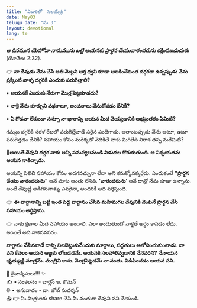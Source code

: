 ```yaml
---
title: "ఎడారిలో  సెలయేర్లు"
date: May03
telugu_date: "మే 3"
layout: devotional
lang: te
---
```


***ఆ దినమున యెహోవా నామమును బట్టి ఆయనకు ప్రార్థన చేయువారందరును రక్షింపబడుదురు*** (యోవేలు 2:32).

👉 **నా దేవుడు నేను చేసే అతి మెల్లని ఆర్త ధ్వని కూడా ఆలకించేటంత దగ్గరగా ఉన్నప్పుడు నేను ప్రక్కింటి వాళ్ళ దగ్గరికి ఎందుకు పరుగెత్తాలి?** 

▪ **ఆయనకే ఎందుకు నేరుగా మొర్ర పెట్టకూడదు?**

▪ **నాకై నేను కూర్చుని పథకాలూ, అంచనాలు వేసుకోవడం దేనికీ?**

▪ **ఏ గొడవా లేకుండా నన్నూ నా భారాన్ని ఆయన మీద వెయ్యడానికి అభ్యంతరం ఏమిటి?**

గమ్యం దగ్గరికి సరళ రేఖలో పరుగెత్తేవాడే సరైన పందెగాడు. అలాంటప్పుడు నేను అటూ, ఇటూ పరుగెత్తడం దేనికీ? సహాయం కోసం మరెక్కడో వెదికితే నాకు మిగిలేది నిరాశ తప్ప మరేమిటి? 

**📖అయితే దేవుని దగ్గర నాకు అన్ని సమస్యలనుండి విడుదల దొరుకుతుంది. ఆ నిశ్చయతను ఆయన నాకిచ్చాడు.**

ఆయన్ని పిలిచి సహాయం కోసం అడగవచ్చునా లేదా అని కనుక్కోనక్కర్లేదు. ఎందుకంటే **“ప్రార్థన చేయు వారందరును”** అనే మాట అంతు లేనిది. **'వారందరును’** అనే దాన్లో నేను కూడా ఉన్నాను. అంటే దేవుణ్ణి అడిగినవాళ్ళు ఎవరైనా, అందరికీ అది వర్తిస్తుంది. 

👉 **ఈ వాగ్దానాన్ని బట్టి ఇంత పెద్ద వాగ్దానం చేసిన మహిమగల దేవునికి వెంటనే ప్రార్థన చేసి సహాయం అర్థిస్తాను.** 

👉 నాకు క్షణాల మీద సహాయం అందాలి. ఎలా అందుతుందో నాకైతే అర్థం కావడం లేదు. అయితే అది నాకనవసరం. 

**వాగ్దానం చేసినవాడే దాన్ని నిలబెట్టుకునేందుకు మార్గాలు, పద్దతులు ఆలోచించుకుంటాడు. నా పని కేవలం ఆయన ఆజ్ఞకు లోబడడమే. ఆయనకి సలహాలివ్వడానికి నేనెవరిని? నేనాయన భృత్యుణ్ణి మాత్రమే. మంత్రిని కాను. మొర్రపెట్టడమే నా వంతు. విడిపించడం ఆయన పని.**

<div class="blessing">🙏 <span class="bless-text">దైవాశ్శీసులు!!!</span> ✨</div>

<div class="credit">✍️ <span class="credit-text">▪ సంకలనం - చార్లెస్ ఇ. కౌమన్</span></div>
<div class="credit">🌐 <span class="credit-text">▪ అనువాదం - డా. జోబ్ సుదర్శన్</span></div>


<div class="share">📤 👉 <span class="share-text">మీ మిత్రులకు share చేసి మీ వంతుగా దేవుని పని చేయండి.</span></div>

